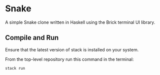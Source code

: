 # Snake

A simple Snake clone written in Haskell using the Brick terminal UI library.

## Compile and Run

Ensure that the latest version of stack is installed on your system.

From the top-level repository run this command in the terminal:

```bash
stack run
```
